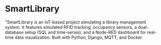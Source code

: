 # SmartLibrary
"SmartLibrary is an IoT-based project simulating a library management system. It features simulated RFID tracking, occupancy sensors, a dual-database setup (SQL and time-series), and a Node-RED dashboard for real-time data visualization. Built with Python, Django, MQTT, and Docker.
